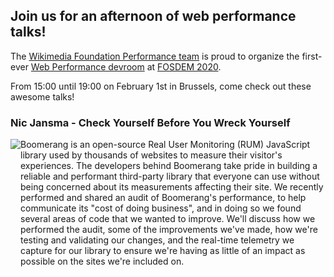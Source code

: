 ## Join us for an afternoon of web performance talks!

The [Wikimedia Foundation Performance team](https://www.mediawiki.org/wiki/Wikimedia_Performance_Team) is proud to organize the first-ever [Web Performance devroom](https://fosdem.org/2020/schedule/track/web_performance/) at [FOSDEM 2020](https://fosdem.org/2020/).

From 15:00 until 19:00 on February 1st in Brussels, come check out these awesome talks!

### Nic Jansma - Check Yourself Before You Wreck Yourself

<div style="display: grid;">
<div style="grid-column-start: 1;">  
<img class="speaker"  src="https://fosdem.org/2020/schedule/speaker/nic_jansma/68dbe48424f9ca23a1a03bad4aec643c9f69a0085fafe6909fe70f5b6838308a.jpg">
  </div>
  <div style="grid-column-start: 2;">   
Boomerang is an open-source Real User Monitoring (RUM) JavaScript library used by thousands of websites to measure their visitor's experiences. The developers behind Boomerang take pride in building a reliable and performant third-party library that everyone can use without being concerned about its measurements affecting their site. We recently performed and shared an audit of Boomerang's performance, to help communicate its "cost of doing business", and in doing so we found several areas of code that we wanted to improve. We'll discuss how we performed the audit, some of the improvements we've made, how we're testing and validating our changes, and the real-time telemetry we capture for our library to ensure we're having as little of an impact as possible on the sites we're included on.
</div>
</div>
